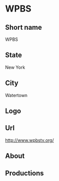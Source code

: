 # WPBS

## Short name

WPBS

## State

New York

## City

Watertown

## Logo



## Url

http://www.wpbstv.org/

## About



## Productions


